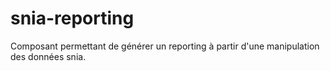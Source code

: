 # snia-reporting
Composant permettant de générer un reporting à partir d'une manipulation des données snia.
